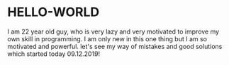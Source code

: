 # HELLO-WORLD

I am 22 year old guy, who is very lazy and very motivated to improve my own skill in programming.
I am only new in this one thing but I am so motivated and powerful.
let's see my way of mistakes and good solutions which started today 09.12.2019!
